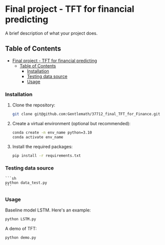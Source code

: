 # Final project - TFT for financial predicting

A brief description of what your project does.

## Table of Contents

- [Final project - TFT for financial predicting](#final-project---tft-for-financial-predicting)
  - [Table of Contents](#table-of-contents)
    - [Installation](#installation)
    - [Testing data source](#testing-data-source)
    - [Usage](#usage)

### Installation

1. Clone the repository:
    ```sh
    git clone git@github.com:Gentlemath/37712_final_TFT_for_Finance.git
    ```
2. Create a virtual environment (optional but recommended):
    ```sh
    conda create -n env_name python=3.10
    conda activate env_name
    ```
3. Install the required packages:
    ```sh
    pip install -r requirements.txt
    ```
### Testing data source
    ```sh
    python data_test.py
    ```

### Usage

Baseline model LSTM. Here's an example:

```sh
python LSTM.py
```

A demo of TFT:

```sh
python demo.py
```
